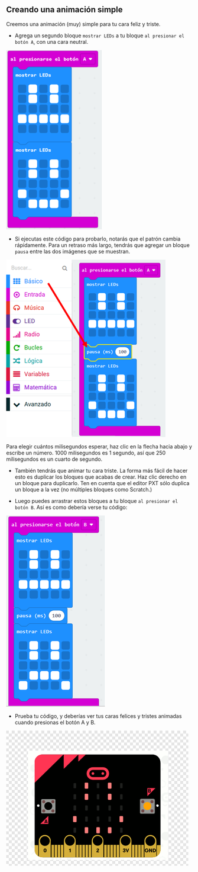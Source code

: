 ## Creando una animación simple

Creemos una animación (muy) simple para tu cara feliz y triste.

+ Agrega un segundo bloque `mostrar LEDs` a tu bloque `al presionar el botón A`, con una cara neutral.

![captura de pantalla](images/badge-neutral.png)

+ Si ejecutas este código para probarlo, notarás que el patrón cambia rápidamente. Para un retraso más largo, tendrás que agregar un bloque `pausa` entre las dos imágenes que se muestran.

![captura de pantalla](images/badge-pause.png)

Para elegir cuántos milisegundos esperar, haz clic en la flecha hacia abajo y escribe un número. 1000 milisegundos es 1 segundo, así que 250 milisegundos es un cuarto de segundo.

+ También tendrás que animar tu cara triste. La forma más fácil de hacer esto es duplicar los bloques que acabas de crear. Haz clic derecho en un bloque para duplicarlo. Ten en cuenta que el editor PXT sólo duplica un bloque a la vez (no múltiples bloques como Scratch.)

+ Luego puedes arrastrar estos bloques a tu bloque `al presionar el botón B`. Así es como debería verse tu código:

![captura de pantalla](images/badge-on-b-pressed.png)

+ Prueba tu código, y deberías ver tus caras felices y tristes animadas cuando presionas el botón A y B.

![captura de pantalla](images/badge-final.gif)